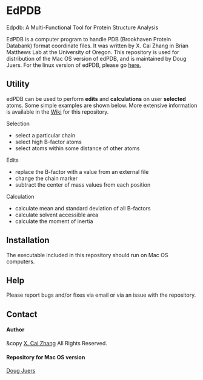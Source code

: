 # EdPDB
Edpdb: A Multi-Functional Tool for Protein Structure Analysis

EdPDB is a computer program to handle PDB (Brookhaven Protein Databank) format coordinate files.  It was written by X. Cai Zhang in Brian Matthews Lab at the University of Oregon. This repository is used for distribution of the Mac OS version of edPDB, and is maintained by Doug Juers. For the linux version of edPDB, please go [here.](https://github.com/cz-zhao-lab-ibp/edpdb) 

## Utility
edPDB can be used to perform **edits** and **calculations** on user **selected** atoms. Some simple examples are shown below. More extensive information is available in the [Wiki](https://github.com/juerslab/software-edpdb/wiki) for this repository.

Selection
- select a particular chain
- select high B-factor atoms
- select atoms within some distance of other atoms


Edits
- replace the B-factor with a value from an external file
- change the chain marker
- subtract the center of mass values from each position

Calculation
- calculate mean and standard deviation of all B-factors
- calculate solvent accessible area
- calculate the moment of inertia 

## Installation
The executable included in this repository should run on Mac OS computers.

## Help
Please report bugs and/or fixes via email or via an issue with the repository.

## Contact
#### Author
&copy [X. Cai Zhang](http://english.ibp.cas.cn/faculty/index_18316.html?json=http://www.ibp.cas.cn/sourcedb_ibp_cas/cn/ibpexport/EN_xsszmZ/202005/t20200519_5582960.json) All Rights Reserved.



#### Repository for Mac OS version
[Doug Juers](https://juerslab.github.io)

